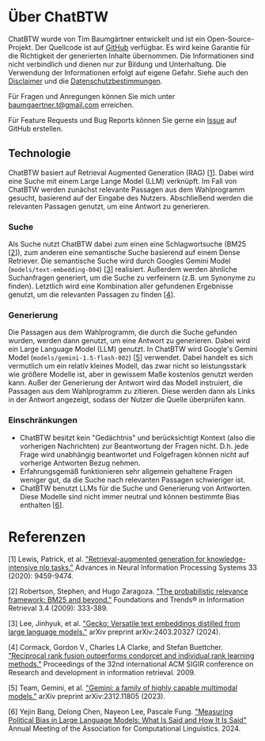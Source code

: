 # Über ChatBTW
ChatBTW wurde von Tim Baumgärtner entwickelt und ist ein Open-Source-Projekt. Der Quellcode ist auf [GitHub](https://github.com/timbmg/chatbtw) verfügbar. Es wird keine Garantie für die Richtigkeit der generierten Inhalte übernommen. Die Informationen sind nicht verbindlich und dienen nur zur Bildung und Unterhaltung. Die Verwendung der Informationen erfolgt auf eigene Gefahr. Siehe auch den [Disclaimer](/disclaimer) und die [Datenschutzbestimmungen](/data_protection).

Für Fragen und Anregungen können Sie mich unter [baumgaertner.t@gmail.com](mailto:baumgaertner.t@gmail.com) erreichen.

Für Feature Requests und Bug Reports können Sie gerne ein [Issue](https://github.com/timbmg/chatbtw/issues) auf GitHub erstellen.

## Technologie
ChatBTW basiert auf Retrieval Augmented Generation (RAG) [[1](#refRAG)]. Dabei wird eine Suche mit einem Large Lange Model (LLM) verknüpft. Im Fall von ChatBTW werden zunächst relevante Passagen aus dem Wahlprogramm gesucht, basierend auf der Eingabe des Nutzers. Abschließend werden die relevanten Passagen genutzt, um eine Antwort zu generieren.

### Suche
Als Suche nutzt ChatBTW dabei zum einen eine Schlagwortsuche (BM25 [[2](#refBM25)]), zum anderen eine semantische Suche basierend auf einem Dense Retriever. Die semantische Suche wird durch Googles Gemini Model (`models/text-embedding-004`) [[3](#refGecko)] realisiert. Außerdem werden ähnliche Suchanfragen generiert, um die Suche zu verfeinern (z.B. um Synonyme zu finden). Letztlich wird eine Kombination aller gefundenen Ergebnisse genutzt, um die relevanten Passagen zu finden [[4](#refRR)].

### Generierung
Die Passagen aus dem Wahlprogramm, die durch die Suche gefunden wurden, werden dann genutzt, um eine Antwort zu generieren. Dabei wird ein Large Language Model (LLM) genutzt. In ChatBTW wird Google's Gemini Model (`models/gemini-1.5-flash-002`) [[5](#refGemini)] verwendet. Dabei handelt es sich vermutlich um ein relativ kleines Modell, das zwar nicht so leistungsstark wie größere Modelle ist, aber in gewissem Maße kostenlos genutzt werden kann. Außer der Generierung der Antwort wird das Modell instruiert, die Passagen aus dem Wahlprogramm zu zitieren. Diese werden dann als Links in der Antwort angezeigt, sodass der Nutzer die Quelle überprüfen kann.

### Einschränkungen
- ChatBTW besitzt kein "Gedächtnis" und berücksichtigt Kontext (also die vorherigen Nachrichten) zur Beantwortung der Fragen nicht. D.h. jede Frage wird unabhängig beantwortet und Folgefragen können nicht auf vorherige Antworten Bezug nehmen.
- Erfahrungsgemäß funktionieren sehr allgemein gehaltene Fragen weniger gut, da die Suche nach relevanten Passagen schwieriger ist.
- ChatBTW benutzt LLMs für die Suche und Generierung von Antworten. Diese Modelle sind nicht immer neutral und können bestimmte Bias enthalten [[6](refBias)].

# Referenzen

<a name="refRAG"></a>[1] Lewis, Patrick, et al. ["Retrieval-augmented generation for knowledge-intensive nlp tasks."](https://proceedings.neurips.cc/paper_files/paper/2020/file/6b493230205f780e1bc26945df7481e5-Paper.pdf) Advances in Neural Information Processing Systems 33 (2020): 9459-9474.

<a name="refBM25"></a>[2] Robertson, Stephen, and Hugo Zaragoza. ["The probabilistic relevance framework: BM25 and beyond."](https://www.staff.city.ac.uk/~sbrp622/papers/foundations_bm25_review.pdf) Foundations and Trends® in Information Retrieval 3.4 (2009): 333-389.

<a name="refGecko"></a>[3] Lee, Jinhyuk, et al. ["Gecko: Versatile text embeddings distilled from large language models."](https://arxiv.org/pdf/2403.20327) arXiv preprint arXiv:2403.20327 (2024).

<a name="refRR"></a>[4] Cormack, Gordon V., Charles LA Clarke, and Stefan Buettcher. ["Reciprocal rank fusion outperforms condorcet and individual rank learning methods."](https://dl.acm.org/doi/pdf/10.1145/1571941.1572114) Proceedings of the 32nd international ACM SIGIR conference on Research and development in information retrieval. 2009.

<a name="refGemini"></a>[5] Team, Gemini, et al. ["Gemini: a family of highly capable multimodal models."](https://arxiv.org/pdf/2312.11805) arXiv preprint arXiv:2312.11805 (2023).

<a name="refBias"></a>[6] Yejin Bang, Delong Chen, Nayeon Lee, Pascale Fung. ["Measuring Political Bias in Large Language Models: What Is Said and How It Is Said"](https://aclanthology.org/2024.acl-long.600/) Annual Meeting of the Association for Computational Linguistics. 2024.

